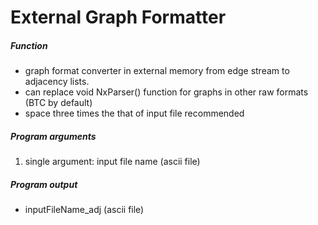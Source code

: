 External Graph Formatter
========================

##### Function

+  graph format converter in external memory from edge stream to adjacency lists.
+  can replace void NxParser() function for graphs in other raw formats (BTC by default)
+  space three times the that of input file recommended

##### Program arguments
1.  single argument: input file name (ascii file)

##### Program output
+ inputFileName_adj (ascii file)


